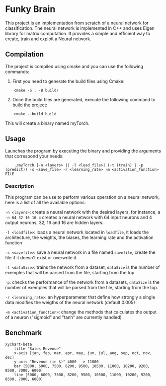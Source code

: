# Funky Brain

This project is an implementation from scratch of a neural network for classification. The neural network is implemented in C++ and uses Eigen library for matrix computation. It provides a simple and efficient way to create, train and exploit a Neural network.

## Compilation

The project is compiled using cmake and you can use the following commands:

1. First you need to generate the build files using Cmake:

```
    cmake -S . -B build/
```

2. Once the build files are generated, execute the following command to build the project:

```
    cmake --build build
```

This will create a binary named myTorch.

## Usage

Launches the program by executing the binary and providing the arguments that correspond your needs:

```
    ./myTorch [-n <layers> || -l <load_file>] (-t (train) | -p (predict)) -s <save_file> -r <learning_rate> -m <activation_function> FILE
```

### Description

This program can be use to perform various operation on a neural network, here is a list of all the available options:

`-n <layers>`: create a neural network with the desired layers, for instance, a ```-n 64 32 16 16 4``` creates a neural network with 64 input neurons and 4 output neurons, 32, 16 and 16 are hidden layers.

`-l <loadfile>`: loads a neural network located in `loadfile`, it loads the architecture, the weights, the biases, the learning rate and the activation function

`-s <savefile>`: save a neural network in a file named `savefile`, create the file if it doesn't exist or overwrite it. 

`-t <dataSize>`: trains the network from a dataset, `dataSize` is the number of exemples that will be parsed from the file, starting from the top.

`-p`: checks the performance of the network from a datasets, `dataSize` is the number of exemples that will be parsed from the file, starting from the top.

`-r <learning_rate>`: an hyperparameter that define how strongly a single data modifies the weigths of the neural network (default 0.005)

`-m <activation_function>`: change the methods that calculates the output of a neuron ("sigmoid" and "tanh" are currently handled)

## Benchmark

```mermaid
xychart-beta
    title "Sales Revenue"
    x-axis [jan, feb, mar, apr, may, jun, jul, aug, sep, oct, nov, dec]
    y-axis "Revenue (in $)" 4000 --> 11000
    bar [5000, 6000, 7500, 8200, 9500, 10500, 11000, 10200, 9200, 8500, 7000, 6000]
    line [5000, 6000, 7500, 8200, 9500, 10500, 11000, 10200, 9200, 8500, 7000, 6000]
```